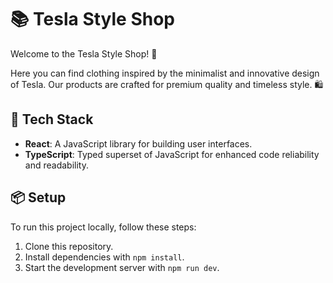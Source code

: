 # 📚 Tesla Style Shop

Welcome to the Tesla Style Shop! 🚀

Here you can find clothing inspired by the minimalist and innovative design of Tesla. Our products are crafted for premium quality and timeless style. 🛍️

## 🚀 Tech Stack

- **React**: A JavaScript library for building user interfaces.
- **TypeScript**: Typed superset of JavaScript for enhanced code reliability and readability.

## 📦 Setup

To run this project locally, follow these steps:

1. Clone this repository.
2. Install dependencies with `npm install`.
3. Start the development server with `npm run dev`.

